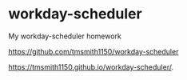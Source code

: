 # workday-scheduler

My workday-scheduler homework

https://github.com/tmsmith1150/workday-scheduler

https://tmsmith1150.github.io/workday-scheduler/.